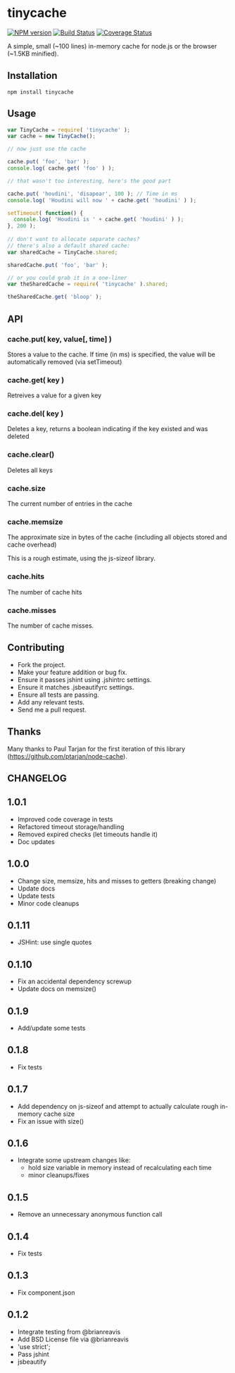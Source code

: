 # tinycache
[![NPM version](https://badge.fury.io/js/tinycache.png)](http://badge.fury.io/js/tinycache)
[![Build Status](https://travis-ci.org/andyburke/tinycache.png?branch=master)](https://travis-ci.org/andyburke/tinycache)
[![Coverage Status](https://coveralls.io/repos/andyburke/tinycache/badge.png)](https://coveralls.io/r/andyburke/tinycache)

A simple, small (~100 lines) in-memory cache for node.js or the browser (~1.5KB minified).

## Installation

    npm install tinycache

## Usage

```javascript
var TinyCache = require( 'tinycache' );
var cache = new TinyCache();

// now just use the cache

cache.put( 'foo', 'bar' );
console.log( cache.get( 'foo' ) );

// that wasn't too interesting, here's the good part

cache.put( 'houdini', 'disapear', 100 ); // Time in ms
console.log( 'Houdini will now ' + cache.get( 'houdini' ) );

setTimeout( function() {
  console.log( 'Houdini is ' + cache.get( 'houdini' ) );
}, 200 );
    
// don't want to allocate separate caches?
// there's also a default shared cache:
var sharedCache = TinyCache.shared;

sharedCache.put( 'foo', 'bar' );

// or you could grab it in a one-liner
var theSharedCache = require( 'tinycache' ).shared;

theSharedCache.get( 'bloop' );

```

## API

### cache.put( key, value[, time] )

Stores a value to the cache.
If time (in ms) is specified, the value will be automatically removed (via setTimeout)

### cache.get( key )

Retreives a value for a given key

### cache.del( key )

Deletes a key, returns a boolean indicating if the key existed and was deleted

### cache.clear()

Deletes all keys

### cache.size

The current number of entries in the cache

### cache.memsize

The approximate size in bytes of the cache (including all objects stored and cache overhead)

This is a rough estimate, using the js-sizeof library.

### cache.hits

The number of cache hits

### cache.misses

The number of cache misses.

## Contributing
 
* Fork the project.
* Make your feature addition or bug fix.
* Ensure it passes jshint using .jshintrc settings.
* Ensure it matches .jsbeautifyrc settings.
* Ensure all tests are passing.
* Add any relevant tests.
* Send me a pull request.

## Thanks

Many thanks to Paul Tarjan for the first iteration of this library (https://github.com/ptarjan/node-cache).

## CHANGELOG
1.0.1
-----
* Improved code coverage in tests
* Refactored timeout storage/handling
* Removed expired checks (let timeouts handle it)
* Doc updates

1.0.0
-----
* Change size, memsize, hits and misses to getters (breaking change)
* Update docs
* Update tests
* Minor code cleanups

0.1.11
------
* JSHint: use single quotes

0.1.10
------
* Fix an accidental dependency screwup
* Update docs on memsize()

0.1.9
-----
* Add/update some tests

0.1.8
-----
* Fix tests

0.1.7
-----
* Add dependency on js-sizeof and attempt to actually calculate rough in-memory cache size
* Fix an issue with size()

0.1.6
-----
* Integrate some upstream changes like:
  - hold size variable in memory instead of recalculating each time
  - minor cleanups/fixes
  
0.1.5
-----
* Remove an unnecessary anonymous function call

0.1.4
-----
* Fix tests

0.1.3
-----
* Fix component.json

0.1.2
-----
* Integrate testing from @brianreavis
* Add BSD License file via @brianreavis
* 'use strict';
* Pass jshint
* jsbeautify

